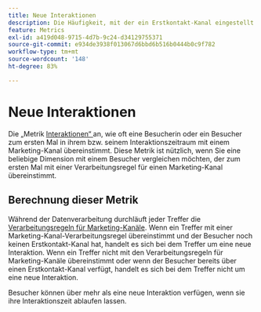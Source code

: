 ```yaml
---
title: Neue Interaktionen
description: Die Häufigkeit, mit der ein Erstkontakt-Kanal eingestellt wird.
feature: Metrics
exl-id: a419d048-9715-4d7b-9c24-d34129755371
source-git-commit: e934de3938f013067d6bbd6b516b0444b0c9f782
workflow-type: tm+mt
source-wordcount: '148'
ht-degree: 83%

---
```


# Neue Interaktionen

Die „Metrik [ Interaktionen“ ](overview.md) an, wie oft eine Besucherin oder ein Besucher zum ersten Mal in ihrem bzw. seinem Interaktionszeitraum mit einem Marketing-Kanal übereinstimmt. Diese Metrik ist nützlich, wenn Sie eine beliebige Dimension mit einem Besucher vergleichen möchten, der zum ersten Mal mit einer Verarbeitungsregel für einen Marketing-Kanal übereinstimmt.

## Berechnung dieser Metrik

Während der Datenverarbeitung durchläuft jeder Treffer die [Verarbeitungsregeln für Marketing-Kanäle](/help/admin/tools/manage-rs/edit-settings/marketing-channels/mc-proc-rules.md). Wenn ein Treffer mit einer Marketing-Kanal-Verarbeitungsregel übereinstimmt und der Besucher noch keinen Erstkontakt-Kanal hat, handelt es sich bei dem Treffer um eine neue Interaktion. Wenn ein Treffer nicht mit den Verarbeitungsregeln für Marketing-Kanäle übereinstimmt oder wenn der Besucher bereits über einen Erstkontakt-Kanal verfügt, handelt es sich bei dem Treffer nicht um eine neue Interaktion.

Besucher können über mehr als eine neue Interaktion verfügen, wenn sie ihre Interaktionszeit ablaufen lassen.
